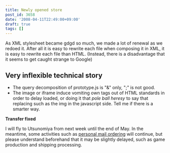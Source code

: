 ```yaml
---
title: Newly opened store
post_id: 3658
date: '2008-04-11T22:49:00+09:00'
draft: true
tags: []
---
```


As XML stylesheet became gdgd so much, we made a lot of renewal as we redoed it. After all it is easy to rewrite each file when composing it in XML, it is easy to rewrite each file than HTML. (Instead, there is a disadvantage that it seems to get caught strange to Google)

## Very inflexible technical story

*   The query decomposition of prototype.js is "&" only, ";" is not good.
*   The image or iframe induce vomiting own tags out of HTML standards in order to delay loaded, or doing it that _pole ball heresy_ to say that replacing such as the img in the javascript side. Tell me if there is a smarter way.

**Transfer fixed**

I will fly to Utsunomiya from next week until the end of May. In the meantime, some activities such as [personal mail ordering](http://e.danmaq.com/) will continue, but please understand beforehand that it may be slightly delayed, such as game production and shipping processing.
